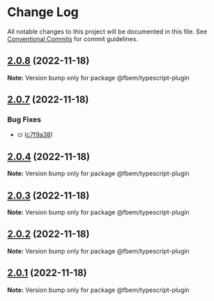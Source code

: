 # Change Log

All notable changes to this project will be documented in this file.
See [Conventional Commits](https://conventionalcommits.org) for commit guidelines.

## [2.0.8](https://github.com/yungvldai/fbem/compare/@fbem/typescript-plugin@2.0.7...@fbem/typescript-plugin@2.0.8) (2022-11-18)

**Note:** Version bump only for package @fbem/typescript-plugin

## [2.0.7](https://github.com/yungvldai/fbem/compare/@fbem/typescript-plugin@2.0.4...@fbem/typescript-plugin@2.0.7) (2022-11-18)

### Bug Fixes

- ci ([c7f9a38](https://github.com/yungvldai/fbem/commit/c7f9a380a75ca0a93616842b5f9b2297143c8f1c))

## [2.0.4](https://github.com/yungvldai/fbem/compare/@fbem/typescript-plugin@2.0.0...@fbem/typescript-plugin@2.0.4) (2022-11-18)

**Note:** Version bump only for package @fbem/typescript-plugin

## [2.0.3](https://github.com/yungvldai/fbem/compare/@fbem/typescript-plugin@2.0.0...@fbem/typescript-plugin@2.0.3) (2022-11-18)

**Note:** Version bump only for package @fbem/typescript-plugin

## [2.0.2](https://github.com/yungvldai/fbem/compare/@fbem/typescript-plugin@2.0.0...@fbem/typescript-plugin@2.0.2) (2022-11-18)

**Note:** Version bump only for package @fbem/typescript-plugin

## [2.0.1](https://github.com/yungvldai/fbem/compare/@fbem/typescript-plugin@2.0.0...@fbem/typescript-plugin@2.0.1) (2022-11-18)

**Note:** Version bump only for package @fbem/typescript-plugin
